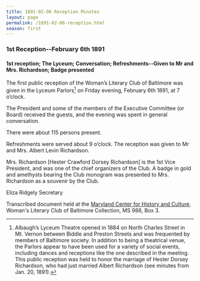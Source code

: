 ```yaml
---
title: 1891-02-06 Reception Minutes
layout: page
permalink: /1891-02-06-reception.html
season: first
---
```


<style>
    #maincontent{
        font-size:1.4em;
    }
</style>
### 1st Reception--February 6th 1891

#### 1st reception; The Lyceum; Conversation; Refreshments--Given to Mr and Mrs. Richardson; Badge presented

The first public reception of the Woman’s Literary Club of Baltimore was given in the Lyceum Parlors[^Lyceum] on Friday evening, February 6th 1891, at 7 o’clock.

[^Lyceum]: Albaugh’s Lyceum Theatre opened in 1884 on North Charles Street in Mt. Vernon between Biddle and Preston Streets and was frequented by members of Baltimore society. In addition to being a theatrical venue, the Parlors appear to have been used for a variety of social events, including dances and receptions like the one described in the meeting. This public reception was held to honor the marriage of Hester Dorsey Richardson, who had just married Albert Richardson (see minutes from Jan. 20, 1891).

The President and some of the members of the Executive Committee (or Board) received the guests, and the evening was spent in general conversation.

There were about 115 persons present.

Refreshments were served about 9 o’clock. The reception was given to Mr and Mrs. Albert Levin Richardson.

Mrs. Richardson [Hester Crawford Dorsey Richardson] is the 1st Vice President, and was one of the chief organizers of the Club. A badge in gold and amethysts bearing the Club monogram was presented to Mrs. Richardson as a souvenir by the Club.

Eliza Ridgely 
Secretary

Transcribed document held at the [Maryland Center for History and Culture](http://mdhs.org/), Woman's Literary Club of Baltimore Collection, MS 988, Box 3. 
